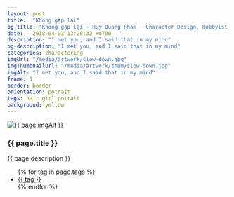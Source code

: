 ```yaml
---
layout: post
title:  "Không gặp lại"
og-title: "Không gặp lại - Huy Quang Pham - Character Design, Hobbyist Artist"
date:   2018-04-03 13:28:32 +0700
description: "I met you, and I said that in my mind"
og-description: "I met you, and I said that in my mind"
categories: charactering
imgUrl: "/media/artwork/slow-down.jpg"
imgThumbnailUrl: "/media/artwork/thum/slow-down.jpg"
imgAlt: "I met you, and I said that in my mind"
frame: 1
border: border
orientation: potrait
tags: hair girl potrait
background: yellow
---
```

<article class="content">
  <div class="wrapper wrapper-img">
    <img id="c" class="pic {% if page.frame %}{{ "pic-frame" }}{% endif %}" src="{{ page.imgUrl | absolute_url }}" alt="{{ page.imgAlt }}" style="background-color: {{ page.background }}" />
  </div>
  <h3 class="title">{{ page.title }}</h3>
  <p class="des">{{ page.description }}</p>
  <ul class="tags">
    {% for tag in page.tags %}
      <li><a href="#">{{ tag }}</a></li>
    {% endfor %}
  </ul>
</article>
